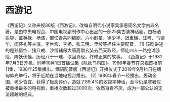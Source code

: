 # 西游记
《西游记》又称央视86版《西游记》，改编自明代小说家吴承恩同名文学古典名著。是由中央电视台、中国电视剧制作中心出品的一部25集古装神话剧。由杨洁执导，戴英禄，杨洁，邹忆青共同编剧，六小龄童、徐少华、迟重瑞、汪粤、马德华、闫怀礼等主演，李世宏、李扬、张云明、里坡等担任主要配音。 [1] 
该剧讲述的是孙悟空、猪八戒、沙僧辅保大唐高僧玄奘去西天取经，师徒四人一路抢滩涉险，降妖伏怪，历经八十一难，取回真经，终修正果的故事。
《西游记》于1982年7月3日开机，同年10月1日首播试集《除妖乌鸡国》。1986年春节在央视首播前11集，1988年25集播出。缅语配音版《西游记》开播仪式于2019年9月14日在缅甸仰光举行，将于近期在当地电视台播出。 [2] 
1986年春节一经播出，轰动全国，老少皆宜，获得了极高评价，造就了89.4%的收视率神话，至今仍是寒暑假被重播最多的电视剧，重播次数超过3000次，依然百看不厌，成为一部公认的无法超越的经典。